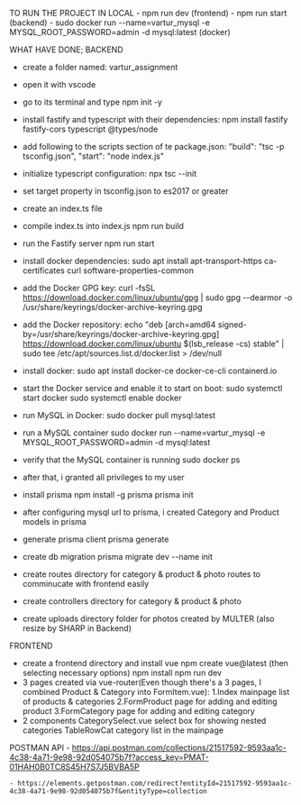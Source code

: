TO RUN THE PROJECT IN LOCAL
    - npm run dev (frontend)
    - npm run start (backend)
    - sudo docker run --name=vartur_mysql -e MYSQL_ROOT_PASSWORD=admin -d mysql:latest (docker)



WHAT HAVE DONE;
BACKEND
- create a folder named: 
    vartur_assignment
- open it with vscode
- go to its terminal and type
    npm init -y
- install fastify and typescript with their dependencies:
    npm install fastify fastify-cors typescript @types/node
- add following to the scripts section of te package.json:
    "build": "tsc -p tsconfig.json",
    "start": "node index.js"
- initialize typescript configuration:
    npx tsc --init
- set target property in tsconfig.json to es2017 or greater
- create an index.ts file 
- compile index.ts into index.js
    npm run build
- run the Fastify server
    npm run start

- install docker dependencies:
    sudo apt install apt-transport-https ca-certificates curl software-properties-common
- add the Docker GPG key:
    curl -fsSL https://download.docker.com/linux/ubuntu/gpg | sudo gpg --dearmor -o /usr/share/keyrings/docker-archive-keyring.gpg
- add the Docker repository:
    echo "deb [arch=amd64 signed-by=/usr/share/keyrings/docker-archive-keyring.gpg] https://download.docker.com/linux/ubuntu $(lsb_release -cs) stable" | sudo tee /etc/apt/sources.list.d/docker.list > /dev/null
- install docker:
    sudo apt install docker-ce docker-ce-cli containerd.io
- start the Docker service and enable it to start on boot:
    sudo systemctl start docker
    sudo systemctl enable docker

- run MySQL in Docker:
    sudo docker pull mysql:latest
- run a MySQL container 
    sudo docker run --name=vartur_mysql -e MYSQL_ROOT_PASSWORD=admin -d mysql:latest
- verify that the MySQL container is running
    sudo docker ps
- after that, i granted all privileges to my user

- install prisma
    npm install -g prisma
    prisma init
- after configuring mysql url to prisma, i created Category and Product models in prisma
- generate prisma client
    prisma generate
- create db migration
    prisma migrate dev --name init

- create routes directory for category & product & photo routes to comminucate with frontend easily
- create controllers directory for category & product & photo
- create uploads directory folder for photos created by MULTER (also resize by SHARP in Backend)

FRONTEND
- create a frontend directory and install vue
    npm create vue@latest (then selecting necessary options)
    npm install
    npm run dev
- 3 pages created via vue-router(Even though there's a 3 pages, I combined Product & Category into FormItem.vue): 
    1.Index
        mainpage
        list of products & categories
    2.FormProduct
        page for adding and editing product
    3.FormCategory
        page for adding and editing category
- 2 components
    CategorySelect.vue
        select box for showing nested categories
    TableRowCat
        category list in the mainpage




POSTMAN API
    - https://api.postman.com/collections/21517592-9593aa1c-4c38-4a71-9e98-92d054075b7f?access_key=PMAT-01HAH0B0TC8S45H7S7J5BVBA5P

    - https://elements.getpostman.com/redirect?entityId=21517592-9593aa1c-4c38-4a71-9e98-92d054075b7f&entityType=collection
